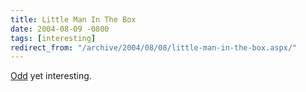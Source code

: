 ```yaml
---
title: Little Man In The Box
date: 2004-08-09 -0800
tags: [interesting]
redirect_from: "/archive/2004/08/08/little-man-in-the-box.aspx/"
---
```


[Odd](http://www.lebonze.co.uk/stuff/move.htm) yet interesting.

